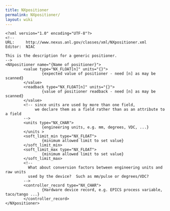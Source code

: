 ```yaml
---
title: NXpositioner
permalink: NXpositioner/
layout: wiki
---
```


    <?xml version="1.0" encoding="UTF-8"?>
    <!--
    URL:     http://www.nexus.anl.gov/classes/xml/NXpositioner.xml
    Editor:  NIAC

    This is the description for a generic positioner.
    -->
    <NXpositioner name="{Name of positioner}">
            <value type="NX_FLOAT[n]" units="{}">
                    {expected value of positioner - need [n] as may be scanned}
            </value>
            <readback type="NX_FLOAT[n]" units="{}">
                    {value of positioner readback - need [n] as may be scanned}
            </value>
            <!-- since units are used by more than one field, 
                 we declare them as a field rather than as an attribute to a field
            -->
            <units type="NX_CHAR">
                    {engineering units, e.g. mm, degrees, VDC, ...}
            </units >
            <soft_limit_min type="NX_FLOAT">
                    {minimum allowed limit to set value}
            </soft_limit_min>
            <soft_limit_max type="NX_FLOAT">
                    {minimum allowed limit to set value}
            </soft_limit_max>
            <!--
              What about conversion factors between engineering units and raw units
              used by the device?  Such as mm/pulse or degrees/VDC?
            -->
            <controller_record type="NX_CHAR">
                    {Hardware device record, e.g. EPICS process variable, taco/tango ...}
            </controller_record>
    </NXpositioner>
